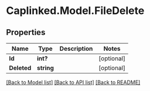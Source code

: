 # Caplinked.Model.FileDelete
## Properties

Name | Type | Description | Notes
------------ | ------------- | ------------- | -------------
**Id** | **int?** |  | [optional] 
**Deleted** | **string** |  | [optional] 

[[Back to Model list]](../README.md#documentation-for-models) [[Back to API list]](../README.md#documentation-for-api-endpoints) [[Back to README]](../README.md)

